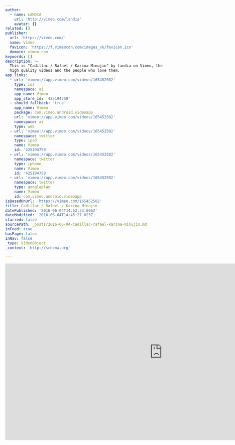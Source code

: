 ```yaml
---
author:
  - name: LANDIA
    url: 'http://vimeo.com/landia'
    avatar: {}
related: []
publisher:
  url: 'https://vimeo.com/'
  name: Vimeo
  favicon: 'https://f.vimeocdn.com/images_v6/favicon.ico'
  domain: vimeo.com
keywords: []
description: >-
  This is "Cadillac / Rafael / Karina Minujin" by landia on Vimeo, the home for
  high quality videos and the people who love them.
app_links:
  - url: 'vimeo://app.vimeo.com/videos/165452502'
    type: ios
    namespace: ai
    app_name: Vimeo
    app_store_id: '425194759'
  - should_fallback: 'true'
    app_name: Vimeo
    package: com.vimeo.android.videoapp
    url: 'vimeo://app.vimeo.com/videos/165452502'
    namespace: ai
    type: web
  - url: 'vimeo://app.vimeo.com/videos/165452502'
    namespace: twitter
    type: ipad
    name: Vimeo
    id: '425194759'
  - url: 'vimeo://app.vimeo.com/videos/165452502'
    namespace: twitter
    type: iphone
    name: Vimeo
    id: '425194759'
  - url: 'vimeo://app.vimeo.com/videos/165452502'
    namespace: twitter
    type: googleplay
    name: Vimeo
    id: com.vimeo.android.videoapp
isBasedOnUrl: 'https://vimeo.com/165452502'
title: Cadillac / Rafael / Karina Minujin
datePublished: '2016-06-04T14:52:33.666Z'
dateModified: '2016-06-04T14:45:27.023Z'
starred: false
sourcePath: _posts/2016-06-04-cadillac-rafael-karina-minujin.md
inFeed: true
hasPage: false
inNav: false
_type: VideoObject
_context: 'http://schema.org'

---
```

<iframe src="https://cdn.embedly.com/widgets/media.html?src=https%3A%2F%2Fplayer.vimeo.com%2Fvideo%2F165452502&amp;url=https%3A%2F%2Fvimeo.com%2F165452502&amp;image=http%3A%2F%2Fi.vimeocdn.com%2Fvideo%2F569317855_1280.jpg&amp;key=b7d04c9b404c499eba89ee7072e1c4f7&amp;type=text%2Fhtml&amp;schema=vimeo" width="1000" height="563" scrolling="no" frameborder="0" allowfullscreen="" style=""></iframe>